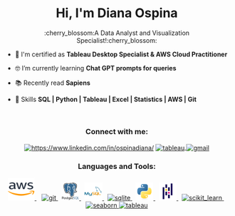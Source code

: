<h1 align="center">Hi,  I'm Diana Ospina </h1>

<p align="center">:cherry_blossom:A Data Analyst and Visualization Specialist!:cherry_blossom:</p>


- 📝 I'm certified as **Tableau Desktop Specialist & AWS Cloud Practitioner**

- 🤓 I’m currently learning **Chat GPT prompts for queries**

- 📚 Recently read **Sapiens**

- 📄 Skills **SQL | Python | Tableau | Excel | Statistics | AWS | Git**

<br />

<h3 align="center">Connect with me:</h3>
<p align="center">
<a href="https://www.linkedin.com/in/ospinadiana/" target="blank"><img align="center" src="https://raw.githubusercontent.com/rahuldkjain/github-profile-readme-generator/master/src/images/icons/Social/linked-in-alt.svg" alt="https://www.linkedin.com/in/ospinadiana/" height="30" width="40" /></a>
<a href="https://public.tableau.com/app/profile/diana.ospina" target="blank"> <img align="center" 
src="https://dwglogo.com/wp-content/uploads/2016/07/1300px_Tableau_Software_logo.png" 
alt="tableau" height="50" width="70"/> </a> 
<a href="https://dianaospina0124@gmail.com" target="blank"> <img align="center" 
src="https://upload.wikimedia.org/wikipedia/commons/8/8c/Gmail_Icon_%282013-2020%29.svg" 
alt="gmail" height="30" width="40"/> </a> 
</p>

<h3 align="center">Languages and Tools:</h3>
<p align="center"> 
<a href="https://aws.amazon.com" target="_blank" rel="noreferrer"> <img src="https://raw.githubusercontent.com/devicons/devicon/master/icons/amazonwebservices/amazonwebservices-original-wordmark.svg" 
alt="aws" width="60" height="50"/>  </a> &nbsp;&nbsp;
<a href="https://git-scm.com/" target="_blank" rel="noreferrer"> <img src="https://www.vectorlogo.zone/logos/git-scm/git-scm-icon.svg" alt="git" width="40" height="40"/> </a> &nbsp;
<a href="https://www.postgresql.org" target="_blank" rel="noreferrer"> <img src="https://raw.githubusercontent.com/devicons/devicon/master/icons/postgresql/postgresql-original-wordmark.svg" 
alt="postgresql" width="40" height="40"/> </a> &nbsp;
<a href="https://www.mysql.com/" target="_blank" rel="noreferrer"> <img src="https://raw.githubusercontent.com/devicons/devicon/master/icons/mysql/mysql-original-wordmark.svg" 
alt="mysql" width="40" height="40"/> </a> &nbsp;
<a href="https://www.sqlite.org/" target="_blank" rel="noreferrer"> <img 
src="https://www.vectorlogo.zone/logos/sqlite/sqlite-icon.svg" 
alt="sqlite" width="40" height="40"/> </a> &nbsp;
<a href="https://www.python.org" target="_blank" rel="noreferrer"> <img src="https://raw.githubusercontent.com/devicons/devicon/master/icons/python/python-original.svg" 
alt="python" width="40" height="40"/> </a> &nbsp;
<a href="https://pandas.pydata.org/" target="_blank" rel="noreferrer"> <img src="https://raw.githubusercontent.com/devicons/devicon/2ae2a900d2f041da66e950e4d48052658d850630/icons/pandas/pandas-original.svg" alt="pandas" width="40" height="40"/> </a> &nbsp;
<a href="https://scikit-learn.org/" target="_blank" rel="noreferrer"> <img src="https://upload.wikimedia.org/wikipedia/commons/0/05/Scikit_learn_logo_small.svg" 
alt="scikit_learn" width="40" height="40"/> </a> &nbsp;
<a href="https://seaborn.pydata.org/" target="_blank" rel="noreferrer"> <img 
src="https://seaborn.pydata.org/_images/logo-mark-lightbg.svg" 
alt="seaborn" width="40" height="40"/> </a> 
<a href="https://public.tableau.com" target="_blank" rel="noreferrer"> <img 
src="https://res.cloudinary.com/hevo/image/upload/f_auto,q_auto/v1612345746/hevo-learn/tableau_logo-1.png"
alt="tableau" width="70" height="40"/> </a>
</p>

